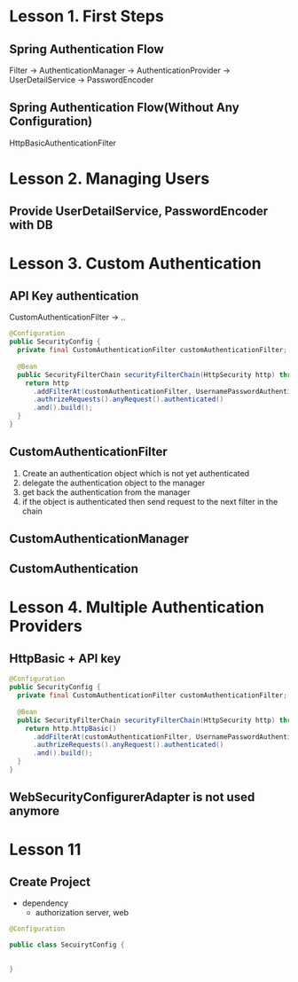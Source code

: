 # Lesson 1. First Steps
## Spring Authentication Flow
Filter -> AuthenticationManager -> AuthenticationProvider -> UserDetailService -> PasswordEncoder

## Spring Authentication Flow(Without Any Configuration)
HttpBasicAuthenticationFilter

# Lesson 2. Managing Users
## Provide UserDetailService, PasswordEncoder with DB
## 

# Lesson 3. Custom Authentication
## API Key authentication
CustomAuthenticationFilter -> ..
```java
@Configuration
public SecurityConfig {
  private final CustomAuthenticationFilter customAuthenticationFilter;
  
  @Bean
  public SecurityFilterChain securityFilterChain(HttpSecurity http) throws Exception {
    return http
	  .addFilterAt(customAuthenticationFilter, UsernamePasswordAuthenticationFilter.class)
	  .authrizeRequests().anyRequest().authenticated()
	  .and().build();
  }
}
```
## CustomAuthenticationFilter
1. Create an authentication object which is not yet authenticated
1. delegate the authentication object to the manager
1. get back the authentication from the manager
1. if the object is authenticated then send request to the next filter in the chain
## CustomAuthenticationManager

## CustomAuthentication

# Lesson 4. Multiple Authentication Providers
## HttpBasic + API key
```java
@Configuration
public SecurityConfig {
  private final CustomAuthenticationFilter customAuthenticationFilter;
  
  @Bean
  public SecurityFilterChain securityFilterChain(HttpSecurity http) throws Exception {
    return http.httpBasic()
	  .addFilterAt(customAuthenticationFilter, UsernamePasswordAuthenticationFilter.class)
	  .authrizeRequests().anyRequest().authenticated()
	  .and().build();
  }
}
```





## WebSecurityConfigurerAdapter is not used anymore

# Lesson 11
## Create Project
- dependency
  - authorization server, web
```java
@Configuration

public class SecuirytConfig {
  

}
```

